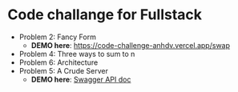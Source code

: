 # Code challange for Fullstack #
- Problem 2: Fancy Form
  - **DEMO here**: https://code-challenge-anhdv.vercel.app/swap
- Problem 4: Three ways to sum to n
- Problem 6: Architecture
- Problem 5: A Crude Server
  - **DEMO here**: [Swagger API doc](http://45.77.243.25:3000/api/)
